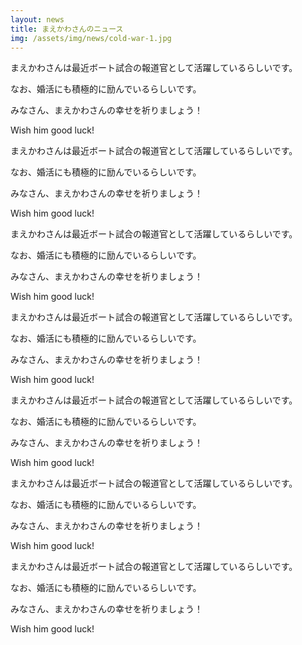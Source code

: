 ```yaml
---
layout: news
title: まえかわさんのニュース
img: /assets/img/news/cold-war-1.jpg
---
```

まえかわさんは最近ボート試合の報道官として活躍しているらしいです。

なお、婚活にも積極的に励んでいるらしいです。

みなさん、まえかわさんの幸せを祈りましょう！

Wish him good luck!

まえかわさんは最近ボート試合の報道官として活躍しているらしいです。

なお、婚活にも積極的に励んでいるらしいです。

みなさん、まえかわさんの幸せを祈りましょう！

Wish him good luck!

まえかわさんは最近ボート試合の報道官として活躍しているらしいです。

なお、婚活にも積極的に励んでいるらしいです。

みなさん、まえかわさんの幸せを祈りましょう！

Wish him good luck!

まえかわさんは最近ボート試合の報道官として活躍しているらしいです。

なお、婚活にも積極的に励んでいるらしいです。

みなさん、まえかわさんの幸せを祈りましょう！

Wish him good luck!

まえかわさんは最近ボート試合の報道官として活躍しているらしいです。

なお、婚活にも積極的に励んでいるらしいです。

みなさん、まえかわさんの幸せを祈りましょう！

Wish him good luck!

まえかわさんは最近ボート試合の報道官として活躍しているらしいです。

なお、婚活にも積極的に励んでいるらしいです。

みなさん、まえかわさんの幸せを祈りましょう！

Wish him good luck!

まえかわさんは最近ボート試合の報道官として活躍しているらしいです。

なお、婚活にも積極的に励んでいるらしいです。

みなさん、まえかわさんの幸せを祈りましょう！

Wish him good luck!